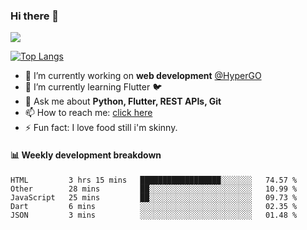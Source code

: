 ### Hi there 👋

<!--
**Aman-zishan/Aman-zishan** is a ✨ _special_ ✨ repository because its `README.md` (this file) appears on your GitHub profile.-->

![](https://github-readme-stats.vercel.app/api?username=Aman-zishan&count_private=true&theme=dark&show_icons=true)

[![Top Langs](https://github-readme-stats.vercel.app/api/top-langs/?username=anuraghazra)](https://github.com/anuraghazra/github-readme-stats)


- 🔭 I’m currently working on **web development** [@HyperGO](https://www.hypergo.in)
- 🌱 I’m currently learning Flutter :bird:
- 💬 Ask me about **Python, Flutter, REST APIs, Git**
- 📫 How to reach me: [click here](https://www.amanzishan.me)
- ⚡ Fun fact: I love food still i'm skinny.

#### :bar_chart: Weekly development breakdown

<!--START_SECTION:waka-->
```text
HTML         3 hrs 15 mins   ██████████████████░░░░░░░   74.57 % 
Other        28 mins         ██░░░░░░░░░░░░░░░░░░░░░░░   10.99 % 
JavaScript   25 mins         ██░░░░░░░░░░░░░░░░░░░░░░░   09.73 % 
Dart         6 mins          ░░░░░░░░░░░░░░░░░░░░░░░░░   02.35 % 
JSON         3 mins          ░░░░░░░░░░░░░░░░░░░░░░░░░   01.48 %
```
<!--END_SECTION:waka-->


